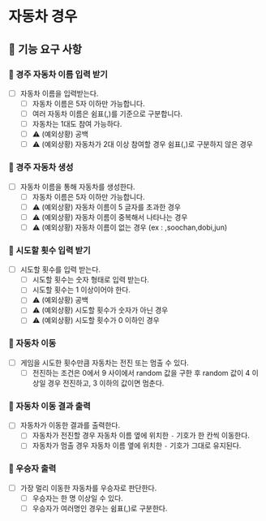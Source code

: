 # 자동차 경우

## 📑 기능 요구 사항

### 📌 경주 자동차 이름 입력 받기

- [ ] 자동차 이름을 입력받는다.
    - [ ] 자동차 이름은 5자 이하만 가능합니다.
    - [ ] 여러 자동차 이름은 쉼표(,)를 기준으로 구분합니다.
    - [ ] 자동차는 1대도 참여 가능하다.
    - [ ] ⚠️ (예외상황) 공백
    - [ ] ⚠️ (예외상황) 자동차가 2대 이상 참여할 경우 쉼표(,)로 구분하지 않은 경우

### 📌 경주 자동차 생성

- [ ] 자동차 이름을 통해 자동차를 생성한다.
    - [ ] 자동차 이름은 5자 이하만 가능합니다.
    - [ ] ⚠️ (예외상황) 자동차 이름이 5 글자를 초과한 경우
    - [ ] ⚠️ (예외상황) 자동차 이름이 중복해서 나타나는 경우
    - [ ] ⚠️ (예외상황) 자동차 이름이 없는 경우 (ex : ,soochan,dobi,jun)

### 📌 시도할 횟수 입력 받기

- [ ] 시도할 횟수를 입력 받는다.
    - [ ] 시도할 횟수는 숫자 형태로 입력 받는다.
    - [ ] 시도할 횟수는 1 이상이어야 한다.
    - [ ] ⚠️ (예외상황) 공백
    - [ ] ⚠️ (예외상황) 시도할 횟수가 숫자가 아닌 경우
    - [ ] ⚠️ (예외상황) 시도할 횟수가 0 이하인 경우

### 📌 자동차 이동

- [ ] 게임을 시도한 횟수만큼 자동차는 전진 또는 멈출 수 있다.
    - [ ] 전진하는 조건은 0에서 9 사이에서 random 값을 구한 후 random 값이 4 이상일 경우 전진하고, 3 이하의 값이면 멈춘다.

### 📌 자동차 이동 결과 출력

- [ ] 자동차가 이동한 결과를 출력한다.
    - [ ] 자동차가 전진할 경우 자동차 이름 옆에 위치한 `-` 기호가 한 칸씩 이동한다.
    - [ ] 자동차가 멈출 경우 자동차 이름 옆에 위치한 `-` 기호가 그대로 유지된다.

### 📌 우승자 출력

- [ ] 가장 멀리 이동한 자동차를 우승자로 판단한다.
    - [ ] 우승자는 한 명 이상일 수 있다.
    - [ ] 우승자가 여러명인 경우는 쉼표(,)로 구분한다.
